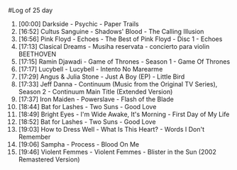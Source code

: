 #Log of 25 day

1. [00:00] Darkside - Psychic - Paper Trails
1. [16:52] Cultus Sanguine - Shadows' Blood - The Calling Illusion
1. [16:56] Pink Floyd - Echoes - The Best of Pink Floyd - Disc 1 - Echoes
1. [17:13] Clasical Dreams - Musiha reservata - concierto para violin BEETHOVEN
1. [17:15] Ramin Djawadi - Game of Thrones - Season 1 - Game Of Thrones
1. [17:17] Lucybell - Lucybell - Intento No Marearme
1. [17:29] Angus & Julia Stone - Just A Boy (EP) - Little Bird
1. [17:33] Jeff Danna - Continuum (Music from the Original TV Series), Season 2 - Continuum Main Title (Extended Version)
1. [17:37] Iron Maiden - Powerslave - Flash of the Blade
1. [18:44] Bat for Lashes - Two Suns - Good Love
1. [18:49] Bright Eyes - I'm Wide Awake, It's Morning - First Day of My Life
1. [18:52] Bat for Lashes - Two Suns - Good Love
1. [19:03] How to Dress Well - What Is This Heart? - Words I Don't Remember
1. [19:06] Sampha - Process - Blood On Me
1. [19:46] Violent Femmes - Violent Femmes - Blister in the Sun (2002 Remastered Version)
